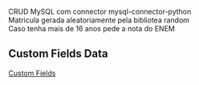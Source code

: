 CRUD MySQL com connector mysql-connector-python
<br/>Matricula gerada aleatoriamente pela bibliotea random
<br/>Caso tenha mais de 16 anos pede a nota do ENEM

## Custom Fields Data 
<a href='https://docs.djangoproject.com/en/5.0/ref/forms/fields/'>Custom Fields</a>
